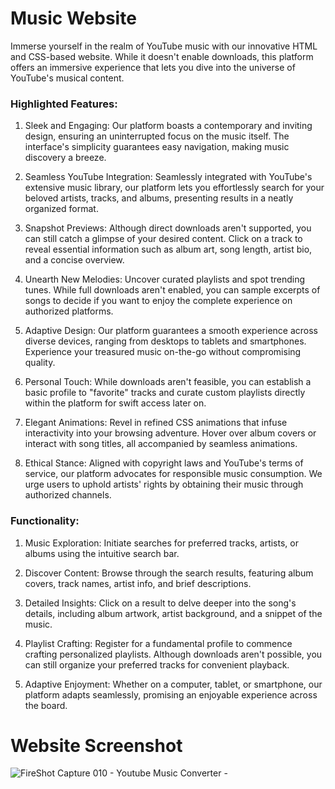 # Music Website

Immerse yourself in the realm of YouTube music with our innovative HTML and CSS-based website. While it doesn't enable downloads, this platform offers an immersive experience that lets you dive into the universe of YouTube's musical content.

### Highlighted Features:

1. Sleek and Engaging: Our platform boasts a contemporary and inviting design, ensuring an uninterrupted focus on the music itself. The interface's simplicity guarantees easy navigation, making music discovery a breeze.

2. Seamless YouTube Integration: Seamlessly integrated with YouTube's extensive music library, our platform lets you effortlessly search for your beloved artists, tracks, and albums, presenting results in a neatly organized format.

3. Snapshot Previews: Although direct downloads aren't supported, you can still catch a glimpse of your desired content. Click on a track to reveal essential information such as album art, song length, artist bio, and a concise overview.

4. Unearth New Melodies: Uncover curated playlists and spot trending tunes. While full downloads aren't enabled, you can sample excerpts of songs to decide if you want to enjoy the complete experience on authorized platforms.

5. Adaptive Design: Our platform guarantees a smooth experience across diverse devices, ranging from desktops to tablets and smartphones. Experience your treasured music on-the-go without compromising quality.

6. Personal Touch: While downloads aren't feasible, you can establish a basic profile to "favorite" tracks and curate custom playlists directly within the platform for swift access later on.

7. Elegant Animations: Revel in refined CSS animations that infuse interactivity into your browsing adventure. Hover over album covers or interact with song titles, all accompanied by seamless animations.

8. Ethical Stance: Aligned with copyright laws and YouTube's terms of service, our platform advocates for responsible music consumption. We urge users to uphold artists' rights by obtaining their music through authorized channels.

### Functionality:

1. Music Exploration: Initiate searches for preferred tracks, artists, or albums using the intuitive search bar.

2. Discover Content: Browse through the search results, featuring album covers, track names, artist info, and brief descriptions.

3. Detailed Insights: Click on a result to delve deeper into the song's details, including album artwork, artist background, and a snippet of the music.

3. Playlist Crafting: Register for a fundamental profile to commence crafting personalized playlists. Although downloads aren't possible, you can still organize your preferred tracks for convenient playback.

4. Adaptive Enjoyment: Whether on a computer, tablet, or smartphone, our platform adapts seamlessly, promising an enjoyable experience across the board.

# Website Screenshot

![FireShot Capture 010 - Youtube Music Converter - ](https://github.com/arpitgoswami/websites/assets/71710858/40eb44d9-9ada-4b35-90a1-a076803805a8)


